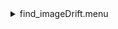 <details><summary>find_imageDrift.menu</summary><blockquote><pre><details><summary>find_imageDrift.cbk</summary><blockquote><pre><details><summary>ND_IN.rcp</summary><blockquote><pre>nd in
The above script included:0 seconds of data collection</pre></blockquote></details>read_script out 0<details><summary>1083_imageDrift.rcp</summary><blockquote><pre>shut	out
o1 62.75
data	tcam	both	1083.00	4
o1 60
data	tcam	both	1083.00	4
o1 55
data	tcam	both	1083.00	4
o1 50
data	tcam	both	1083.00	4
o1 45
data	tcam	both	1083.00	4
o1 40
data	tcam	both	1083.00	4
o1 35
data	tcam	both	1083.00	4
o1 30
data	tcam	both	1083.00	4
o1 25
data	tcam	both	1083.00	4
o1 20
data	tcam	both	1083.00	4
o1 15
data	tcam	both	1083.00	4
o1 10
data	tcam	both	1083.00	4
o1 5
data	tcam	both	1083.00	4
o1 0
shut in
The above script included:20540 seconds of data collection</pre></blockquote></details>read_script out 20540<details><summary>ND_OUT.rcp</summary><blockquote><pre>nd out
The above script included:0 seconds of data collection</pre></blockquote></details>read_script out 20540The above script included:20540 seconds of data collection</pre></blockquote></details>read_script out 20540The above script included:20540 seconds of data collection</pre></blockquote></details>